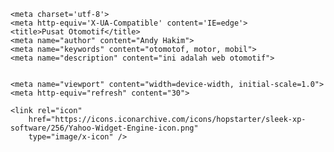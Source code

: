 <!DOCTYPE html>
<html>

<head>

    <meta charset='utf-8'>
    <meta http-equiv='X-UA-Compatible' content='IE=edge'>
    <title>Pusat Otomotif</title>
    <meta name="author" content="Andy Hakim">
    <meta name="keywords" content="otomotof, motor, mobil">
    <meta name="description" content="ini adalah web otomotif">


    <meta name="viewport" content="width=device-width, initial-scale=1.0">
    <meta http-equiv="refresh" content="30">
    
    <link rel="icon"
        href="https://icons.iconarchive.com/icons/hopstarter/sleek-xp-software/256/Yahoo-Widget-Engine-icon.png"
        type="image/x-icon" />

</head>

<body>

</body>

</html>
